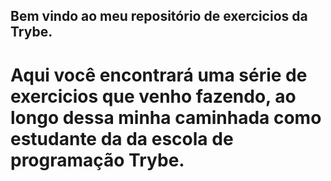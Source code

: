 ## Bem vindo ao meu repositório de exercicios da Trybe.

# Aqui você encontrará uma série de exercicios que venho fazendo, ao longo dessa minha caminhada como estudante da da escola de programação Trybe.
